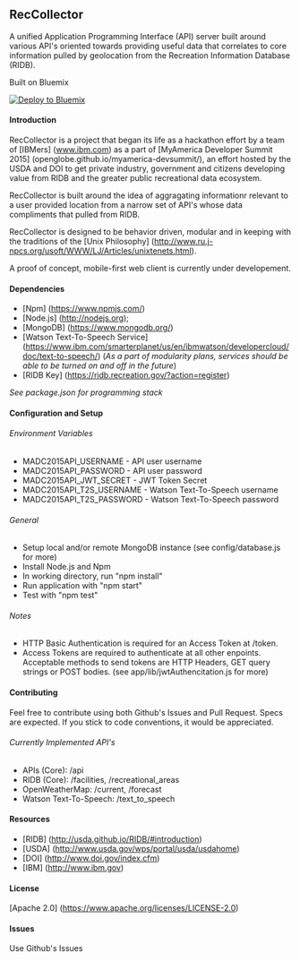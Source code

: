 ## RecCollector
A unified Application Programming Interface (API) server built around various
API's oriented towards providing useful data that correlates to core 
information pulled by geolocation from the Recreation Information Database 
(RIDB).

Built on Bluemix

[![Deploy to Bluemix](https://bluemix.net/deploy/button.png)](https://bluemix.net/deploy?repository=https://github.com/myAmericaDevSummit2015/RecCollector)

#### Introduction
RecCollector is a project that began its life as a hackathon effort by a team
of [IBMers] (www.ibm.com) as a part of [MyAmerica Developer Summit 2015]
(openglobe.github.io/myamerica-devsummit/), an effort hosted by the USDA and
DOI to get private industry, government and citizens developing value from 
RIDB and the greater public recreational data ecosystem.

RecCollector is built around the idea of aggragating informationr relevant to a
user provided location from a narrow set of API's whose data compliments that 
pulled from RIDB.

RecCollector is designed to be behavior driven, modular and in keeping with the
traditions of the [Unix Philosophy] (http://www.ru.j-npcs.org/usoft/WWW/LJ/Articles/unixtenets.html).

A proof of concept, mobile-first web client is currently under developement.

#### Dependencies
- [Npm] (https://www.npmjs.com/)
- [Node.js] (http://nodejs.org);
- [MongoDB] (https://www.mongodb.org/)
- [Watson Text-To-Speech Service] (https://www.ibm.com/smarterplanet/us/en/ibmwatson/developercloud/doc/text-to-speech/) (*As a part of modularity plans, services should be able to be turned on and off in the future*)
- [RIDB Key] (https://ridb.recreation.gov/?action=register)

*See package.json for programming stack*

#### Configuration and Setup
###### Environment Variables
- MADC2015API_USERNAME - API user username
- MADC2015API_PASSWORD - API user password
- MADC2015API_JWT_SECRET - JWT Token Secret
- MADC2015API_T2S_USERNAME - Watson Text-To-Speech username
- MADC2015API_T2S_PASSWORD - Watson Text-To-Speech password

###### General
- Setup local and/or remote MongoDB instance (see config/database.js for more)
- Install Node.js and Npm
- In working directory, run "npm install"
- Run application with "npm start"
- Test with "npm test"

###### Notes
- HTTP Basic Authentication is required for an Access Token at /token.
- Access Tokens are required to authenticate at all other enpoints. Acceptable
methods to send tokens are HTTP Headers, GET query strings or POST bodies. (see
app/lib/jwtAuthencitation.js for more)

#### Contributing
Feel free to contribute using both Github's Issues and Pull Request. Specs are
expected. If you stick to code conventions, it would be appreciated.

###### Currently Implemented API's
- APIs (Core): /api
- RIDB (Core): /facilities, /recreational_areas
- OpenWeatherMap: /current, /forecast
- Watson Text-To-Speech: /text_to_speech

#### Resources
- [RIDB] (http://usda.github.io/RIDB/#introduction)
- [USDA] (http://www.usda.gov/wps/portal/usda/usdahome)
- [DOI] (http://www.doi.gov/index.cfm)
- [IBM] (http://www.ibm.gov)

#### License
[Apache 2.0] (https://www.apache.org/licenses/LICENSE-2.0)

#### Issues
Use Github's Issues
